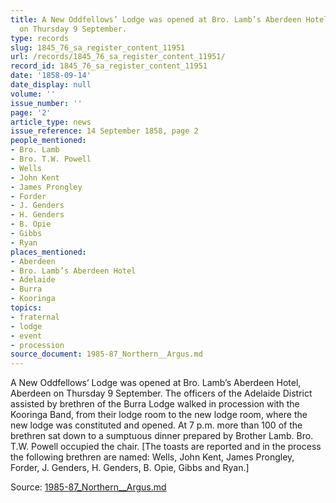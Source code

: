 ```yaml
---
title: A New Oddfellows’ Lodge was opened at Bro. Lamb’s Aberdeen Hotel, Aberdeen
  on Thursday 9 September.
type: records
slug: 1845_76_sa_register_content_11951
url: /records/1845_76_sa_register_content_11951/
record_id: 1845_76_sa_register_content_11951
date: '1858-09-14'
date_display: null
volume: ''
issue_number: ''
page: '2'
article_type: news
issue_reference: 14 September 1858, page 2
people_mentioned:
- Bro. Lamb
- Bro. T.W. Powell
- Wells
- John Kent
- James Prongley
- Forder
- J. Genders
- H. Genders
- B. Opie
- Gibbs
- Ryan
places_mentioned:
- Aberdeen
- Bro. Lamb’s Aberdeen Hotel
- Adelaide
- Burra
- Kooringa
topics:
- fraternal
- lodge
- event
- procession
source_document: 1985-87_Northern__Argus.md
---
```


A New Oddfellows’ Lodge was opened at Bro. Lamb’s Aberdeen Hotel, Aberdeen on Thursday 9 September.  The officers of the Adelaide District assisted by brethren of the Burra Lodge walked in procession with the Kooringa Band, from their lodge room to the new lodge room, where the new lodge was constituted and opened.  At 7 p.m. more than 100 of the brethren sat down to a sumptuous dinner prepared by Brother Lamb.  Bro. T.W. Powell occupied the chair.  [The toasts are reported and in the process the following brethren are named: Wells, John Kent, James Prongley, Forder, J. Genders, H. Genders, B. Opie, Gibbs and Ryan.]

Source: [1985-87_Northern__Argus.md](/downloads/markdown/1985-87_Northern__Argus.md)
